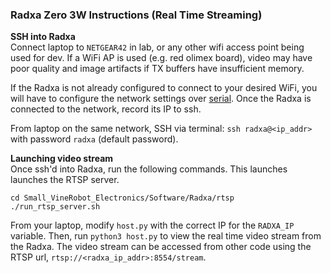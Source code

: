 ### Radxa Zero 3W Instructions (Real Time Streaming)

**SSH into Radxa**  
Connect laptop to `NETGEAR42` in lab, or any other wifi access point being used for dev. If a WiFi AP is used (e.g. red olimex board), video may have poor quality and image artifacts if TX buffers have insufficient memory.    

If the Radxa is not already configured to connect to your desired WiFi, you will have to configure the network settings over [serial](https://docs.radxa.com/en/zero/zero3/radxa-os/uart). Once the Radxa is connected to the network, record its IP to ssh.  

From laptop on the same network, SSH via terminal: `ssh radxa@<ip_addr>` with password `radxa` (default password).  

**Launching video stream**  
Once ssh'd into Radxa, run the following commands. This launches launches the RTSP server.   
```
cd Small_VineRobot_Electronics/Software/Radxa/rtsp
./run_rtsp_server.sh
```  

From your laptop, modify `host.py` with the correct IP for the `RADXA_IP` variable. Then, run `python3 host.py` to view the real time video stream from the Radxa. The video stream can be accessed from other code using the RTSP url, `rtsp://<radxa_ip_addr>:8554/stream`.  

 
